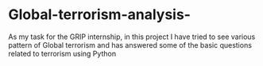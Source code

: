 # Global-terrorism-analysis-
As my task for the GRIP internship, in this project I have tried to see various pattern of Global terrorism and has answered some of the basic questions related to terrorism using Python
